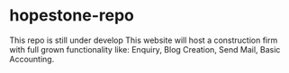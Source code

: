 # hopestone-repo

This repo is still under develop
This website will host a construction firm with full grown functionality like:
Enquiry, Blog Creation, Send Mail, Basic Accounting.
